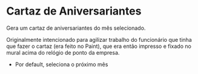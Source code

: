 # Cartaz de Aniversariantes

Gera um cartaz de aniversariantes do mês selecionado.

Originalmente intencionado para agilizar trabalho do funcionário que tinha que fazer o cartaz (era feito no Paint), que era então impresso e fixado no mural acima do relógio de ponto da empresa.

- Por default, seleciona o próximo mês
